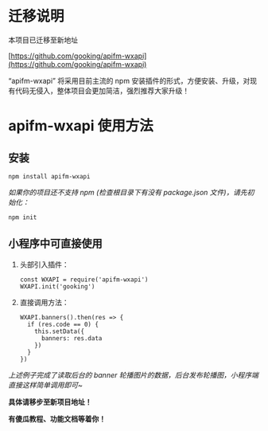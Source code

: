 # 迁移说明

本项目已迁移至新地址

[https://github.com/gooking/apifm-wxapi](https://github.com/gooking/apifm-wxapi)

“apifm-wxapi” 将采用目前主流的  npm 安装插件的形式，方便安装、升级，对现有代码无侵入，整体项目会更加简洁，强烈推荐大家升级！

# apifm-wxapi 使用方法

## 安装

```
npm install apifm-wxapi
```

*如果你的项目还不支持 npm (检查根目录下有没有 package.json 文件)，请先初始化：*

```
npm init
```

## 小程序中可直接使用

1. 头部引入插件：

    ```
    const WXAPI = require('apifm-wxapi')
    WXAPI.init('gooking')
    ```

2. 直接调用方法：

    ```
    WXAPI.banners().then(res => {
      if (res.code == 0) {
        this.setData({
          banners: res.data
        })
      }
    })
    ```

*上述例子完成了读取后台的 banner 轮播图片的数据，后台发布轮播图，小程序端直接这样简单调用即可~*

**具体请移步至新项目地址！**

**有傻瓜教程、功能文档等着你！**